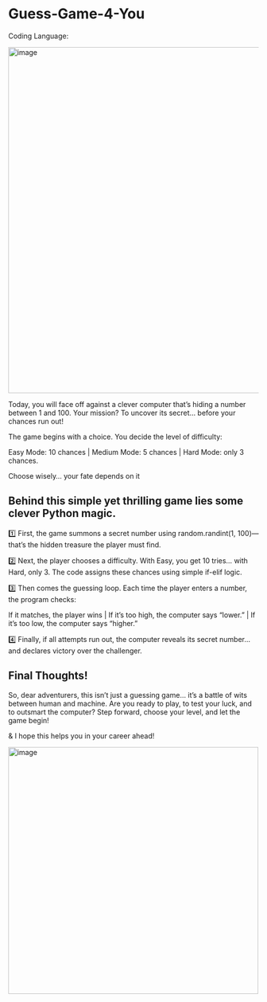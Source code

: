 # Guess-Game-4-You
Coding Language:

<img width="720" height="695" alt="image" src="https://github.com/user-attachments/assets/d557f0f5-6f64-4539-9180-a91ae848ed55" />



Today, you will face off against a clever computer that’s hiding a number between 1 and 100. Your mission? To uncover its secret… before your chances run out!

The game begins with a choice.
You decide the level of difficulty:

Easy Mode: 10 chances |
 Medium Mode: 5 chances |
 Hard Mode: only 3 chances.

Choose wisely… your fate depends on it


## Behind this simple yet thrilling game lies some clever Python magic.
1️⃣ First, the game summons a secret number using random.randint(1, 100)—that’s the hidden treasure the player must find.

2️⃣ Next, the player chooses a difficulty. With Easy, you get 10 tries… with Hard, only 3. The code assigns these chances using simple if-elif logic.

3️⃣ Then comes the guessing loop. Each time the player enters a number, the program checks:

If it matches, the player wins | If it’s too high, the computer says “lower.” | If it’s too low, the computer says “higher.”

4️⃣ Finally, if all attempts run out, the computer reveals its secret number… and declares victory over the challenger.

## Final Thoughts!

So, dear adventurers, this isn’t just a guessing game… it’s a battle of wits between human and machine.
Are you ready to play, to test your luck, and to outsmart the computer? Step forward, choose your level, and let the game begin!

& I hope this helps you in your career ahead!

<img width="503" height="496" alt="image" src="https://github.com/user-attachments/assets/34a3b11e-c520-486c-84c9-1c975ca14e44" />

